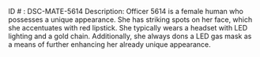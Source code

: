 ID # : DSC-MATE-5614
Description: Officer 5614 is a female human who possesses a unique appearance. She has striking spots on her face, which she accentuates with red lipstick. She typically wears a headset with LED lighting and a gold chain. Additionally, she always dons a LED gas mask as a means of further enhancing her already unique appearance.